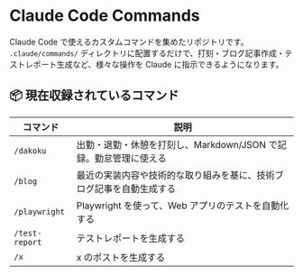 # Claude Code Commands

Claude Code で使えるカスタムコマンドを集めたリポジトリです。
`.claude/commands/` ディレクトリに配置するだけで、打刻・ブログ記事作成・テストレポート生成など、様々な操作を Claude に指示できるようになります。

## 📦 現在収録されているコマンド

| コマンド       | 説明                                                                 |
| -------------- | -------------------------------------------------------------------- |
| `/dakoku`      | 出勤・退勤・休憩を打刻し、Markdown/JSON で記録。勤怠管理に使える     |
| `/blog`        | 最近の実装内容や技術的な取り組みを基に、技術ブログ記事を自動生成する |
| `/playwright`  | Playwright を使って、Web アプリのテストを自動化する                  |
| `/test-report` | テストレポートを生成する                                             |
| `/x`           | x のポストを生成する                                                 |
